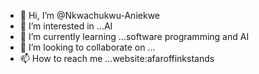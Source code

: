 - 👋 Hi, I’m @Nkwachukwu-Aniekwe
- 👀 I’m interested in ...AI
- 🌱 I’m currently learning ...software programming and AI
- 💞️ I’m looking to collaborate on ...
- 📫 How to reach me ...website:afaroffinkstands

<!---
Nkwachukwu-Aniekwe/Nkwachukwu-Aniekwe is a ✨ special ✨ repository because its `README.md` (this file) appears on your GitHub profile.
You can click the Preview link to take a look at your changes.
--->
